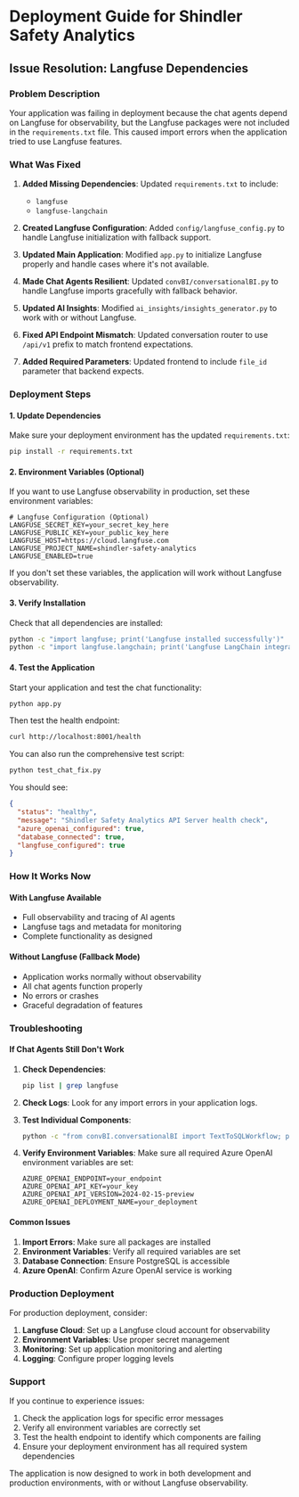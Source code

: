 # Deployment Guide for Shindler Safety Analytics

## Issue Resolution: Langfuse Dependencies

### Problem Description
Your application was failing in deployment because the chat agents depend on Langfuse for observability, but the Langfuse packages were not included in the `requirements.txt` file. This caused import errors when the application tried to use Langfuse features.

### What Was Fixed

1. **Added Missing Dependencies**: Updated `requirements.txt` to include:
   - `langfuse`
   - `langfuse-langchain`

2. **Created Langfuse Configuration**: Added `config/langfuse_config.py` to handle Langfuse initialization with fallback support.

3. **Updated Main Application**: Modified `app.py` to initialize Langfuse properly and handle cases where it's not available.

4. **Made Chat Agents Resilient**: Updated `convBI/conversationalBI.py` to handle Langfuse imports gracefully with fallback behavior.

5. **Updated AI Insights**: Modified `ai_insights/insights_generator.py` to work with or without Langfuse.

6. **Fixed API Endpoint Mismatch**: Updated conversation router to use `/api/v1` prefix to match frontend expectations.

7. **Added Required Parameters**: Updated frontend to include `file_id` parameter that backend expects.

### Deployment Steps

#### 1. Update Dependencies
Make sure your deployment environment has the updated `requirements.txt`:

```bash
pip install -r requirements.txt
```

#### 2. Environment Variables (Optional)
If you want to use Langfuse observability in production, set these environment variables:

```env
# Langfuse Configuration (Optional)
LANGFUSE_SECRET_KEY=your_secret_key_here
LANGFUSE_PUBLIC_KEY=your_public_key_here
LANGFUSE_HOST=https://cloud.langfuse.com
LANGFUSE_PROJECT_NAME=shindler-safety-analytics
LANGFUSE_ENABLED=true
```

If you don't set these variables, the application will work without Langfuse observability.

#### 3. Verify Installation
Check that all dependencies are installed:

```bash
python -c "import langfuse; print('Langfuse installed successfully')"
python -c "import langfuse.langchain; print('Langfuse LangChain integration available')"
```

#### 4. Test the Application
Start your application and test the chat functionality:

```bash
python app.py
```

Then test the health endpoint:
```bash
curl http://localhost:8001/health
```

You can also run the comprehensive test script:
```bash
python test_chat_fix.py
```

You should see:
```json
{
  "status": "healthy",
  "message": "Shindler Safety Analytics API Server health check",
  "azure_openai_configured": true,
  "database_connected": true,
  "langfuse_configured": true
}
```

### How It Works Now

#### With Langfuse Available
- Full observability and tracing of AI agents
- Langfuse tags and metadata for monitoring
- Complete functionality as designed

#### Without Langfuse (Fallback Mode)
- Application works normally without observability
- All chat agents function properly
- No errors or crashes
- Graceful degradation of features

### Troubleshooting

#### If Chat Agents Still Don't Work

1. **Check Dependencies**:
   ```bash
   pip list | grep langfuse
   ```

2. **Check Logs**:
   Look for any import errors in your application logs.

3. **Test Individual Components**:
   ```bash
   python -c "from convBI.conversationalBI import TextToSQLWorkflow; print('Chat workflow imported successfully')"
   ```

4. **Verify Environment Variables**:
   Make sure all required Azure OpenAI environment variables are set:
   ```env
   AZURE_OPENAI_ENDPOINT=your_endpoint
   AZURE_OPENAI_API_KEY=your_key
   AZURE_OPENAI_API_VERSION=2024-02-15-preview
   AZURE_OPENAI_DEPLOYMENT_NAME=your_deployment
   ```

#### Common Issues

1. **Import Errors**: Make sure all packages are installed
2. **Environment Variables**: Verify all required variables are set
3. **Database Connection**: Ensure PostgreSQL is accessible
4. **Azure OpenAI**: Confirm Azure OpenAI service is working

### Production Deployment

For production deployment, consider:

1. **Langfuse Cloud**: Set up a Langfuse cloud account for observability
2. **Environment Variables**: Use proper secret management
3. **Monitoring**: Set up application monitoring and alerting
4. **Logging**: Configure proper logging levels

### Support

If you continue to experience issues:

1. Check the application logs for specific error messages
2. Verify all environment variables are correctly set
3. Test the health endpoint to identify which components are failing
4. Ensure your deployment environment has all required system dependencies

The application is now designed to work in both development and production environments, with or without Langfuse observability.
